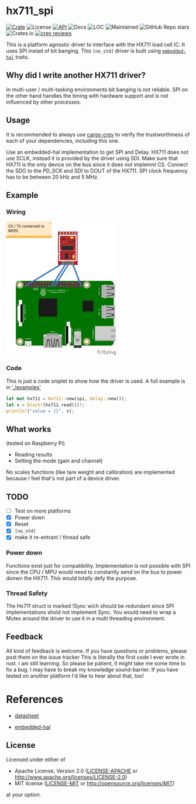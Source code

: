 # hx711_spi

[![Crate](https://img.shields.io/crates/v/hx711_spi?style=plastic)](https://crates.io/crates/hx711_spi)
![License](https://img.shields.io/crates/l/hx711_spi?style=plastic)
[![API](https://docs.rs/hx711_spi/badge.svg)](https://docs.rs/hx711_spi)
![Docs](https://img.shields.io/docsrs/hx711_spi?style=plastic)
![LOC](https://img.shields.io/tokei/lines/github/crjeder/hx711_spi?style=plastic)
![Maintained](https://img.shields.io/maintenance/yes/2021?style=plastic)
![GitHub Repo stars](https://img.shields.io/github/stars/crjeder/hx711_spi?style=plastic)
![Crates.io](https://img.shields.io/crates/d/hx711_spi?style=plastic)
[![crev reviews](https://web.crev.dev/rust-reviews/badge/crev_count/hx711_spi_bb.png)](https://web.crev.dev/rust-reviews/crate/hx711_spi/)


This is a platform agnostic driver to interface with the HX711 load cell IC. It uses SPI instad of bit banging.
This `[no_std]` driver is built using [`embedded-hal`][2] traits.

## Why did I write another HX711 driver?
In multi-user / multi-tasking environments bit banging is not reliable. SPI on the other hand handles the timing with hardware support and is not influenced by other processes.

## Usage
It is recommended to always use [cargo-crev](https://github.com/crev-dev/cargo-crev)
to verify the trustworthiness of each of your dependencies, including this one.

Use an embedded-hal implementation to get SPI and Delay.
HX711 does not use SCLK, instead it is provided by the driver using SDI. Make sure
that HX711 is the only device on the bus since it does not implemnt CS.
Connect the SDO to the PD_SCK and SDI to DOUT of the HX711. SPI clock frequency
has to be between 20 kHz and 5 MHz.

## Example

### Wiring
[<img src="examples/hx711_spi_bb.png" width="300">](examples/hx711_spi.fzz)

### Code
This is just a code sniplet to show how the driver is used. A full example is in
['./examples'](examples/src/main.rs)
```rust
let mut hx711 = Hx711::new(spi, Delay::new());
let v = block!(hx711.read())?;
println!("value = {}", v);
```

## What works
(tested on Raspberry Pi)

  - Reading results
  - Setting the mode (gain and channel)

No scales functions (like tare weight and calibration) are implemented because I feel that's not part of a device driver.

## TODO

  - [ ] Test on more platforms
  - [X] Power down
  - [X] Reset
  - [X] `[no_std]`
  - [X] make it re-entrant / thread safe

### Power down
Functions exist just for compatibility. Implementation is not possible with SPI since the CPU / MPU would need to constantly send on the bus to power donwn the HX711. This would totally defy the purpose.

### Thread Safety
The Hx711 struct is marked !Sync wich should be redundant since SPI implementations shold not implement Sync. You would need to wrap a Mutex around the driver to use it in a multi threading environment.  

## Feedback
All kind of feedback is welcome. If you have questions or problems, please post them on the issue tracker
This is literally the first code I ever wrote in rust. I am still learning. So please be patient, it might take me some time to fix a bug. I may have to break my knowledge sound-barrier.
If you have tested on another platform I'd like to hear about that, too!

# References

  - [datasheet][1]

[1]: https://cdn.sparkfun.com/datasheets/Sensors/ForceFlex/hx711_english.pdf

  - [embedded-hal][2]

[2]: https://github.com/rust-embedded/embedded-hal

## License

Licensed under either of

  - Apache License, Version 2.0 ([LICENSE-APACHE](LICENSE-APACHE) or
  http://www.apache.org/licenses/LICENSE-2.0)
  - MIT license ([LICENSE-MIT](LICENSE-MIT) or http://opensource.org/licenses/MIT)

at your option.
